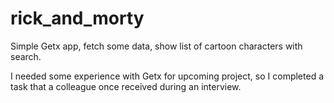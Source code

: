 # rick_and_morty

Simple Getx app, fetch some data, show list of cartoon characters with search. 

I needed some experience with Getx for upcoming project, so I completed a task that a colleague once received during an interview. 

